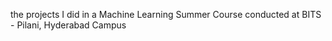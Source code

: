 the projects I did in a Machine Learning Summer Course conducted at BITS - Pilani, Hyderabad Campus
